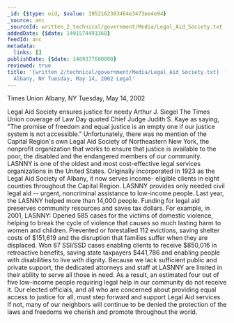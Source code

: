 ```yaml
---
_id: {$type: oid, $value: 3952162303464e3473ee4e94}
_source: anc
_sourceId: written_2_technical/government/Media/Legal_Aid_Society.txt
addedDate: {$date: 1491574491368}
feedId: anc
metadata:
  links: []
publishDate: {$date: 1489377600000}
reviewed: true
title: '[written_2/technical/government/Media/Legal_Aid_Society.txt]  Times Union
  Albany, NY Tuesday, May 14, 2002 Legal'
---
```

Times Union <geo  id='5106834'>Albany, NY</geo>
Tuesday, May 14, 2002

Legal Aid Society ensures justice for needy
Arthur J. Siegel
The Times Union coverage of Law Day quoted Chief Judge Judith S.
Kaye as saying, &quot;The promise of freedom and equal justice is an
empty one if our justice system is not accessible.&quot; Unfortunately,
there was no mention of the Capital Region&#x27;s own Legal Aid Society
of Northeastern <geo  id='5128638'>New York</geo>, the nonprofit organization that works to
ensure that justice is available to the poor, the disabled and the
endangered members of our community.
LASNNY is one of the oldest and most cost-effective legal
services organizations in the <geo  id='6252001'>United States</geo>. Originally
incorporated in 1923 as the Legal Aid Society of <ignore  id='undefined'>Albany</ignore>, it now
serves income- eligible clients in eight counties throughout the
Capital Region. LASNNY provides only needed civil legal aid --
urgent, noncriminal assistance to low-income people. Last year, the
LASNNY helped more than 14,000 people.
Funding for legal aid preserves community resources and saves
tax dollars. For example, in 2001, LASNNY:
Opened 585 cases for the victims of domestic violence, helping
to break the cycle of violence that causes so much lasting harm to
women and children.
Prevented or forestalled 112 evictions, saving shelter costs of
$151,619 and the disruption that families suffer when they are
displaced.
Won 87 SSI/SSD cases enabling clients to receive $850,016 in
retroactive benefits, saving state taxpayers $441,786 and enabling
people with disabilities to live with dignity.
Because we lack sufficient public and private support, the
dedicated attorneys and staff at LASNNY are limited in their
ability to serve all those in need. As a result, an estimated four
out of five low-income people requiring legal help in our community
do not receive it.
Our elected officials, and all who are concerned about providing
equal access to justice for all, must step forward and support
Legal Aid services. If not, many of our neighbors will continue to
be denied the protection of the laws and freedoms we cherish and
promote throughout the world.